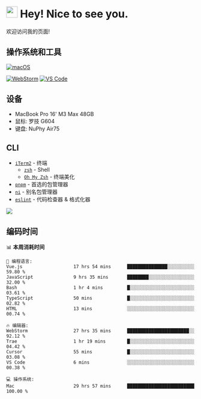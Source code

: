 # <img src="https://emojis.slackmojis.com/emojis/images/1531849430/4246/blob-sunglasses.gif?1531849430" width="30"/> Hey! Nice to see you.

欢迎访问我的页面!
<!--
<p style="font-weight:800;">
    Projects 👉🏻
    <a href="https://blog.fassr.com/">我的博客</a> 
  </p>
-->

## 操作系统和工具

[![macOS](https://img.shields.io/badge/macOS-Sequoia-000000?style=flat-square&logo=apple)](https://www.apple.com/macos/macos-sequoia/)

[![WebStorm](https://img.shields.io/badge/IDE-WebStorm-000000?style=flat-square&logo=WebStorm)](https://www.jetbrains.com/webstorm/)
[![VS Code](https://img.shields.io/badge/IDE-VSCode-007ACC?style=flat-square&logo=Visual-studio-code)](https://code.visualstudio.com/)

## 设备

- MacBook Pro 16' M3 Max 48GB
- 鼠标: 罗技 G604
- 键盘: NuPhy Air75

## CLI

- [`iTerm2`](https://iterm2.com/index.html) - 终端
  - [`zsh`](https://zsh.org/) - Shell
  - [`Oh My Zsh`](https://ohmyz.sh/) - 终端美化
- [`pnpm`](https://pnpm.io/) - 首选的包管理器
- [`ni`](https://github.com/antfu/ni) - 别名包管理器
- [`eslint`](https://eslint.org/) - 代码检查器 & 格式化器

[//]: # (## 技术堆栈（以下都不会）)

[//]: # ()
[//]: # ([![JavaScript]&#40;https://img.shields.io/badge/-JavaScript-F7DF1E?style=flat-square&logo=javascript&logoColor=000000&labelColor=%23F7DF1C&color=%23FFCE5A&#41;]&#40;https://www.javascript.com/&#41;)

[//]: # ([![TypeScript]&#40;https://img.shields.io/badge/-TypeScript-3178C6?style=flat-square&logo=typescript&logoColor=ffffff&#41;]&#40;https://www.typescriptlang.org/&#41;)

[//]: # ()
[//]: # ([![Vue]&#40;https://img.shields.io/badge/-Vue-4FC08D?style=flat-square&logo=vue.js&logoColor=ffffff&#41;]&#40;https://vuejs.org/&#41;)

[//]: # ([![Nuxt]&#40;https://img.shields.io/badge/-Nuxt-00DC82?style=flat-square&logo=nuxt.js&logoColor=ffffff&#41;]&#40;https://nuxtjs.org/&#41;)

[//]: # ([![React]&#40;https://img.shields.io/badge/-React-61DAFB?style=flat-square&logo=react&logoColor=ffffff&#41;]&#40;https://reactjs.org/&#41;)

[//]: # ([![Next]&#40;https://img.shields.io/badge/-Next-000000?style=flat-square&logo=next.js&logoColor=ffffff&#41;]&#40;https://nextjs.org/&#41;)

[//]: # ([![NestJs]&#40;https://img.shields.io/badge/-NestJs-E0234E?style=flat-square&logo=nestjs&logoColor=ffffff&#41;]&#40;https://nestjs.com/&#41;)

[//]: # ()
[//]: # ([![Webpack]&#40;https://img.shields.io/badge/-Webpack-8DD6F9?style=flat-square&logo=webpack&logoColor=ffffff&#41;]&#40;https://webpack.js.org/&#41;)

[//]: # ([![Vite]&#40;https://img.shields.io/badge/-Vite-646CFF?style=flat-square&logo=Vite&logoColor=ffffff&#41;]&#40;https://vitejs.dev/&#41;)

[//]: # ()
[//]: # ([![MySQL]&#40;https://img.shields.io/badge/-MySQL-4479A1?style=flat-square&logo=MySQL&logoColor=ffffff&#41;]&#40;https://www.mysql.com/&#41;)

[//]: # ([![MongoDB]&#40;https://img.shields.io/badge/-MongoDB-47A248?style=flat-square&logo=MongoDB&logoColor=ffffff&#41;]&#40;https://www.mongodb.com/&#41;)

[//]: # ()
[//]: # ([![html5]&#40;https://img.shields.io/badge/-HTML5-E34F26?style=flat-square&logo=html5&logoColor=ffffff&#41;]&#40;https://www.w3schools.com/html/&#41;)

[//]: # ([![CSS3]&#40;https://img.shields.io/badge/-CSS3-1572B6?style=flat-square&logo=CSS3&logoColor=ffffff&#41;]&#40;https://www.w3schools.com/css/&#41;)

[//]: # ([![Sass]&#40;https://img.shields.io/badge/-Sass-CC6699?style=flat-square&logo=sass&logoColor=ffffff&#41;]&#40;https://sass-lang.com/&#41;)

[//]: # ([![Less]&#40;https://img.shields.io/badge/-Less-1D365D?style=flat-square&logo=Less&logoColor=ffffff&#41;]&#40;https://less.bootcss.com/&#41;)

[//]: # ()
[//]: # ([![Git]&#40;https://img.shields.io/badge/-Git-%23F05032?style=flat-square&logo=git&logoColor=%23ffffff&#41;]&#40;https://git-scm.com/&#41;)

[//]: # ([![npm]&#40;https://img.shields.io/badge/-NPM-CB3837?style=flat-square&logo=npm&logoColor=ffffff&#41;]&#40;http://npmjs.com/&#41;)

[//]: # ([![Yarn]&#40;https://img.shields.io/badge/-Yarn-2C8EBB?style=flat-square&logo=Yarn&logoColor=ffffff&#41;]&#40;https://yarnpkg.com/&#41;)

[//]: # ([![pnpm]&#40;https://img.shields.io/badge/-pnpm-f69220?style=flat-square&logo=pnpm&logoColor=ffffff&#41;]&#40;https://pnpm.io/&#41;)


<img src="https://count.getloli.com/get/@:sunpm">

## 编码时间

<!--START_SECTION:waka-->
📊 **本周消耗时间** 

```text
💬 编程语言: 
Vue.js                   17 hrs 54 mins      ███████████████░░░░░░░░░░   59.80 % 
JavaScript               9 hrs 35 mins       ████████░░░░░░░░░░░░░░░░░   32.00 % 
Bash                     1 hr 4 mins         █░░░░░░░░░░░░░░░░░░░░░░░░   03.61 % 
TypeScript               50 mins             █░░░░░░░░░░░░░░░░░░░░░░░░   02.82 % 
HTML                     13 mins             ░░░░░░░░░░░░░░░░░░░░░░░░░   00.74 % 

🔥 编辑器: 
WebStorm                 27 hrs 35 mins      ███████████████████████░░   92.12 % 
Trae                     1 hr 19 mins        █░░░░░░░░░░░░░░░░░░░░░░░░   04.42 % 
Cursor                   55 mins             █░░░░░░░░░░░░░░░░░░░░░░░░   03.08 % 
VS Code                  6 mins              ░░░░░░░░░░░░░░░░░░░░░░░░░   00.38 % 

💻 操作系统: 
Mac                      29 hrs 57 mins      █████████████████████████   100.00 % 
```


<!--END_SECTION:waka-->


